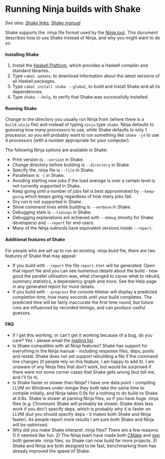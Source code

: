 # Running Ninja builds with Shake

_See also: [Shake links](https://github.com/ndmitchell/shake/blob/master/README.md); [Shake manual](https://github.com/ndmitchell/shake/blob/master/docs/Manual.md)_

Shake supports the .ninja file format used by the [Ninja tool](http://martine.github.io/ninja/). This document describes how to use Shake instead of Ninja, and why you might want to do so.

#### Installing Shake

1. Install the [Haskell Platform](http://www.haskell.org/platform/), which provides a Haskell compiler and standard libraries.
2. Type `cabal update`, to download information about the latest versions of all Haskell packages.
3. Type `cabal install shake --global`, to build and install Shake and all its dependencies.
4. Type `shake --help`, to verify that Shake was successfully installed.

#### Running Shake

Change to the directory you usually run Ninja from (where there is a `build.ninja` file) and instead of typing `ninja` type `shake`. Ninja defaults to guessing how many processors to use, while Shake defaults to only 1 processor, so you will probably want to run something like `shake -j4` to use 4 processors (with a number appropriate for your computer).

The following Ninja options are available in Shake:

* Print version is `--version` in Shake.
* Change directory before building is `--directory` in Shake.
* Specify the .ninja file is `--file` in Shake.
* Parallelism is `-j` in Shake.
* Avoiding starting new jobs if the load average is over a certain level is not currently supported in Shake.
* Keep going until a number of jobs fail is best approximated by `--keep-going` which keeps going regardless of how many jobs fail.
* Dry run is not supported in Shake.
* Show command lines while building is `--verbose` in Shake.
* Debugging stats is `--timings` in Shake.
* Debugging explanations are achieved with `--debug` (mostly for Shake developers) and `--report` for end users.
* Many of the Ninja subtools have equivalent versions inside `--report`.

#### Additional features of Shake

For people who are set up to run an existing .ninja build file, there are two features of Shake that may appeal:

* If you build with `--report` the file `report.html` will be generated. Open that report file and you can see numerous details about the build - how good the parallel utilisation was, what changed to cause what to rebuild, summary statistics, a dependency graph and more. See the Help page in any generated report for more details.
* If you build with `--progress` the console titlebar will display a predicted completion time, how many seconds until your build completes. The predicted time will be fairly inaccurate the first time round, but future runs are influenced by recorded timings, and can produce useful guesses.

#### FAQ

* If I get this working, or can't get it working because of a bug, do you care? Yes - please email the [mailing list](https://groups.google.com/forum/?fromgroups#!forum/shake-build-system).
* Is Shake compatible with all Ninja features? Shake has support for everything in the Ninja manual - including response files, deps, pools and restat. Shake does not yet support rebuilding a file if the command line changes (if people rely on this feature, I am happy to add it). I am unaware of any Ninja files that don't work, but would be surprised if there were not some corner cases that Shake gets wrong (but tell me, and I'll fix it).
* Is Shake faster or slower than Ninja? I have one data point - compiling LLVM on Windows under mingw they both take the same time to compile initially, and Ninja takes 0.9s for a nothing to do build vs Shake at 0.8s. Shake is slower at parsing Ninja files, so if you have _huge_ .ninja files (e.g. Chromium) Shake will probably be slower. Shake does less work if you don't specify deps, which is probably why it is faster on LLVM (but you should specify deps - it makes both Shake and Ninja faster). As people report more results I am sure both Shake and Ninja will be optimised.
* Why did you make Shake interpret .ninja files? There are a few reasons: 1) It seemed like fun. 2) The Ninja team have made both [CMake](http://www.cmake.org/) and [gyp](https://code.google.com/p/gyp/) both generate .ninja files, so Shake can now build far more projects. 3) Shake and Ninja are both designed to be fast, benchmarking them has already improved the speed of Shake.
